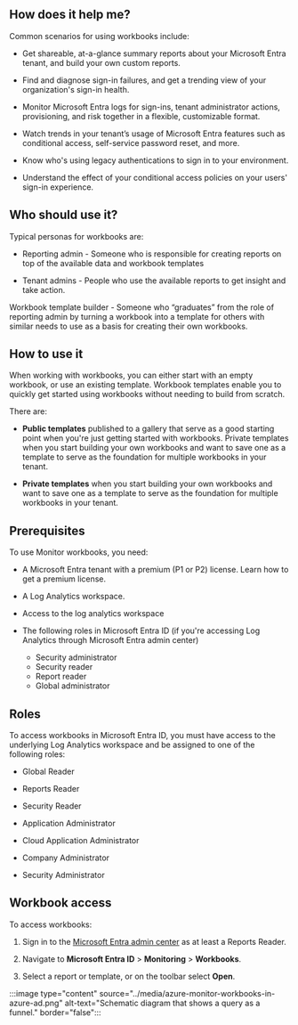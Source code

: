 
## How does it help me?

Common scenarios for using workbooks include:

- Get shareable, at-a-glance summary reports about your Microsoft Entra tenant, and build your own custom reports.

- Find and diagnose sign-in failures, and get a trending view of your organization's sign-in health.

- Monitor Microsoft Entra logs for sign-ins, tenant administrator actions, provisioning, and risk together in a flexible, customizable format.

- Watch trends in your tenant’s usage of Microsoft Entra features such as conditional access, self-service password reset, and more.

- Know who's using legacy authentications to sign in to your environment.

- Understand the effect of your conditional access policies on your users' sign-in experience.

## Who should use it?

Typical personas for workbooks are:

- Reporting admin - Someone who is responsible for creating reports on top of the available data and workbook templates

- Tenant admins - People who use the available reports to get insight and take action.

Workbook template builder - Someone who “graduates” from the role of reporting admin by turning a workbook into a template for others with similar needs to use as a basis for creating their own workbooks.

## How to use it

When working with workbooks, you can either start with an empty workbook, or use an existing template. Workbook templates enable you to quickly get started using workbooks without needing to build from scratch.

There are:

- **Public templates** published to a gallery that serve as a good starting point when you're just getting started with workbooks.
Private templates when you start building your own workbooks and want to save one as a template to serve as the foundation for multiple workbooks in your tenant.

- **Private templates** when you start building your own workbooks and want to save one as a template to serve as the foundation for multiple workbooks in your tenant.

## Prerequisites

To use Monitor workbooks, you need:

- A Microsoft Entra tenant with a premium (P1 or P2) license. Learn how to get a premium license.

- A Log Analytics workspace.

- Access to the log analytics workspace

- The following roles in Microsoft Entra ID (if you're accessing Log Analytics through Microsoft Entra admin center)
  - Security administrator
  - Security reader
  - Report reader
  - Global administrator

## Roles

To access workbooks in Microsoft Entra ID, you must have access to the underlying Log Analytics workspace and be assigned to one of the following roles:

- Global Reader

- Reports Reader

- Security Reader

- Application Administrator

- Cloud Application Administrator

- Company Administrator

- Security Administrator

## Workbook access

To access workbooks:

1. Sign in to the [Microsoft Entra admin center](https://entra.microsoft.com) as at least a Reports Reader.

2. Navigate to **Microsoft Entra ID** > **Monitoring** > **Workbooks**.

3. Select a report or template, or on the toolbar select **Open**.

:::image type="content" source="../media/azure-monitor-workbooks-in-azure-ad.png" alt-text="Schematic diagram that shows a query as a funnel." border="false":::
